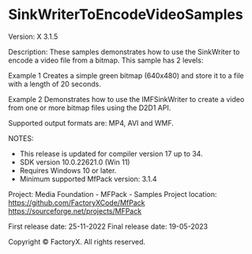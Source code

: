 # SinkWriterToEncodeVideoSamples

Version: X 3.1.5

Description:
  These samples demonstrates how to use the SinkWriter to encode a video file from a bitmap.
  This sample has 2 levels:
  
  Example 1 Creates a simple green bitmap (640x480) and store it to a file with a length of 20 seconds.
  
  Example 2 Demonstrates how to use the IMFSinkWriter to create a video from one or more bitmap files using the D2D1 API.

Supported output formats are: MP4, AVI and WMF.

NOTES:
 - This release is updated for compiler version 17 up to 34.
 - SDK version 10.0.22621.0 (Win 11)
 - Requires Windows 10 or later.
 - Minimum supported MfPack version: 3.1.4

Project: Media Foundation - MFPack - Samples
Project location: https://github.com/FactoryXCode/MfPack
                  https://sourceforge.net/projects/MFPack

First release date: 25-11-2022
Final release date: 19-05-2023

Copyright © FactoryX. All rights reserved.




